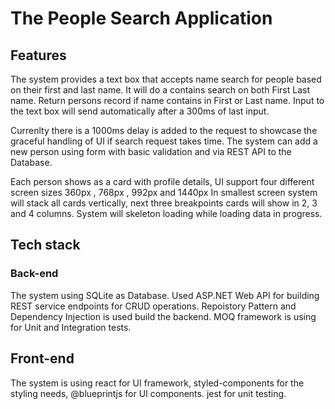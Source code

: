 # The People Search Application
## Features
The system provides a text box that accepts name search for people based on their first and last name. It will do a contains search on both First Last name. Return persons record if name contains in First or Last name. Input to the text box will send automatically after a 300ms of last input.

Currenlty there is a 1000ms delay is added to the request to showcase the graceful handling of UI if search request takes time. The system can add a new person using form with basic validation and via REST API to the Database.

Each person shows as a card with profile details, UI support four different screen sizes 360px , 768px , 992px and 1440px
In smallest screen system will stack all cards vertically, next three breakpoints cards will show in 2, 3 and 4 columns. System will skeleton loading while loading data in progress.

## Tech stack

### Back-end
The system using SQLite as Database. Used ASP.NET Web API for building REST service endpoints for CRUD operations. Repoistory Pattern and Dependency Injection is used build the backend. MOQ framework is using for Unit and Integration tests.

## Front-end
The system is using react for UI framework, styled-components for the styling needs, @blueprintjs for UI components. jest for unit testing.



